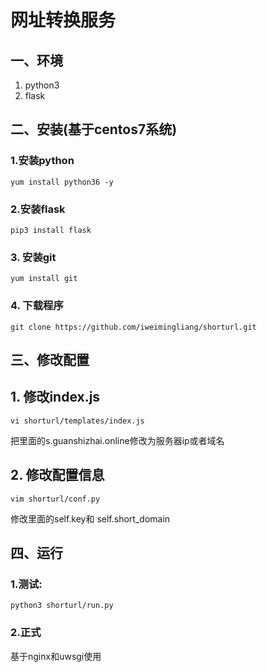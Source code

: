 # 网址转换服务

## 一、环境
1. python3
2. flask

## 二、安装(基于centos7系统)

### 1.安装python
```
yum install python36 -y
```

### 2.安装flask
```
pip3 install flask 
```

### 3. 安装git
```
yum install git
```


### 4. 下载程序
```
git clone https://github.com/iweimingliang/shorturl.git
```

## 三、修改配置
## 1. 修改index.js
```
vi shorturl/templates/index.js
```
把里面的s.guanshizhai.online修改为服务器ip或者域名

## 2. 修改配置信息
```
vim shorturl/conf.py
```
修改里面的self.key和 self.short_domain


## 四、运行
### 1.测试:
```
python3 shorturl/run.py
```


### 2.正式
基于nginx和uwsgi使用

